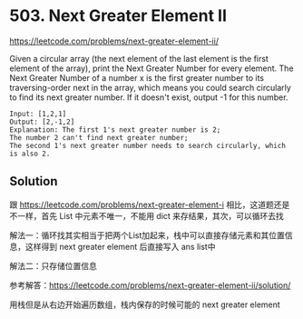 # 503. Next Greater Element II

https://leetcode.com/problems/next-greater-element-ii/

Given a circular array (the next element of the last element is the first element of the array), print the Next Greater Number for every element. The Next Greater Number of a number x is the first greater number to its traversing-order next in the array, which means you could search circularly to find its next greater number. If it doesn't exist, output -1 for this number.

```
Input: [1,2,1]
Output: [2,-1,2]
Explanation: The first 1's next greater number is 2; 
The number 2 can't find next greater number; 
The second 1's next greater number needs to search circularly, which is also 2.
```

## Solution

跟 https://leetcode.com/problems/next-greater-element-i 相比，这道题还是不一样，首先 List 中元素不唯一，不能用 dict 来存结果，其次，可以循环去找

解法一：循环找其实相当于把两个List加起来，栈中可以直接存储元素和其位置信息，这样得到 next greater element 后直接写入 ans list中

解法二：只存储位置信息

参考解答：https://leetcode.com/problems/next-greater-element-ii/solution/

用栈但是从右边开始遍历数组，栈内保存的时候可能的 next greater element
